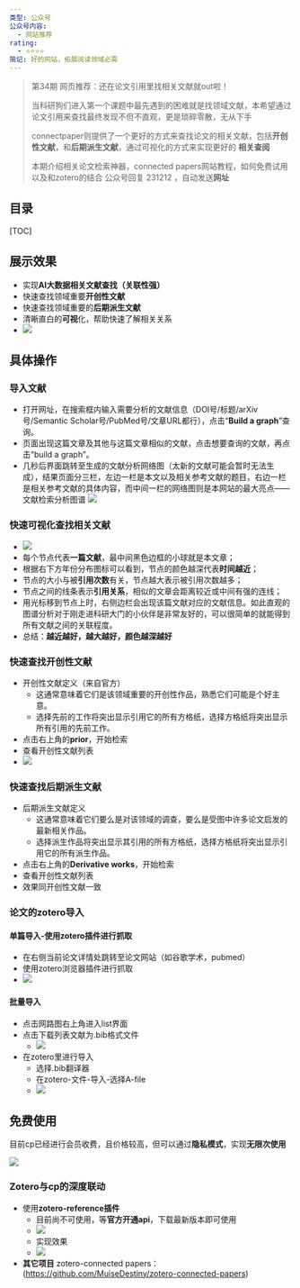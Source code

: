```yaml
---
类型: 公众号
公众号内容:
  - 网站推荐
rating:
  - ⭐⭐⭐⭐
简记: 好的网站，拓展阅读领域必需
---
```


>第34期 网页推荐：还在论文引用里找相关文献就out啦！
>
>当科研狗们进入第一个课题中最先遇到的困难就是找领域文献，本希望通过论文引用来查找最终发现不但不直观，更是琐碎零散，无从下手
>
>connectpaper则提供了一个更好的方式来查找论文的相关文献，包括**开创性文献**，和**后期派生文献**，通过可视化的方式来实现更好的 **相关查阅**
>
>本期介绍相关论文检索神器，connected papers网站教程，如何免费试用以及和zotero的结合
>公众号回复 231212 ，自动发送**网址**

## 目录

[TOC]

## 展示效果

- 实现**AI大数据相关文献查找（关联性强）**
- 快速查找领域重要**开创性文献**
- 快速查找领域重要的**后期派生文献**
- 清晰直白的**可视**化，帮助快速了解相关关系
- ![](https://pic-go-42.oss-cn-guangzhou.aliyuncs.com/img/20231212095121.png)

## 具体操作

### 导入文献

- 打开网址，在搜索框内输入需要分析的文献信息（DOI号/标题/arXiv号/Semantic Scholar号/PubMed号/文章URL都行），点击“**Build a graph**”查询。
- 页面出现这篇文章及其他与这篇文章相似的文献，点击想要查询的文献，再点击“build a graph”。
- 几秒后界面跳转至生成的文献分析网络图（太新的文献可能会暂时无法生成），结果页面分三栏，左边一栏是本文以及相关参考文献的题目，右边一栏是相关参考文献的具体内容，而中间一栏的网络图则是本网站的最大亮点——文献检索分析图谱
![](https://pic-go-42.oss-cn-guangzhou.aliyuncs.com/img/20231212131224.png)

### 快速可视化查找相关文献

- ![](https://pic-go-42.oss-cn-guangzhou.aliyuncs.com/img/20231212095121.png)
- 每个节点代表**一篇文献**，最中间黑色边框的小球就是本文章；
- 根据右下方年份分布图标可以看到，节点的颜色越深代表**时间越近**；
- 节点的大小与被**引用次数**有关，节点越大表示被引用次数越多；
- 节点之间的线条表示**引用关系**，相似的文章会距离较近或中间有强的连线；
- 用光标移到节点上时，右侧边栏会出现该篇文献对应的文献信息。如此直观的图谱分析对于刚走进科研大门的小伙伴是非常友好的，可以很简单的就能得到所有文献之间的关联程度。
- 总结：**越近越好，越大越好，颜色越深越好**

### 快速查找开创性文献

- 开创性文献定义（来自官方）
	- 这通常意味着它们是该领域重要的开创性作品，熟悉它们可能是个好主意。
	- 选择先前的工作将突出显示引用它的所有方格纸，选择方格纸将突出显示所有引用的先前工作。
- 点击右上角的**prior**，开始检索
- 查看开创性文献列表
- ![](https://pic-go-42.oss-cn-guangzhou.aliyuncs.com/img/20231212132101.png)

### 快速查找后期派生文献

- 后期派生文献定义
	- 这通常意味着它们要么是对该领域的调查，要么是受图中许多论文启发的最新相关作品。
	- 选择派生作品将突出显示其引用的所有方格纸，选择方格纸将突出显示引用它的所有派生作品。
- 点击右上角的**Derivative works**，开始检索
- 查看开创性文献列表
- 效果同开创性文献一致

### 论文的zotero导入

#### 单篇导入-使用zotero插件进行抓取

- 在右侧当前论文详情处跳转至论文网站（如谷歌学术，pubmed）
- 使用zotero浏览器插件进行抓取
- ![](https://pic-go-42.oss-cn-guangzhou.aliyuncs.com/img/GIF%202023-12-12%2013-27-15.gif)

#### 批量导入

- 点击网路图右上角进入list界面
- 点击下载列表文献为.bib格式文件
	- ![](https://pic-go-42.oss-cn-guangzhou.aliyuncs.com/img/20231212133107.png)
- 在zotero里进行导入
	- 选择.bib翻译器
	- 在zotero-文件-导入-选择A-file
	- ![](https://pic-go-42.oss-cn-guangzhou.aliyuncs.com/img/GIF%202023-12-12%2013-34-24.gif)

## 免费使用

目前cp已经进行会员收费，且价格较高，但可以通过**隐私模式**，实现**无限次使用**

![](https://pic-go-42.oss-cn-guangzhou.aliyuncs.com/img/GIF%202023-12-12%2013-39-08.gif)

### Zotero与cp的深度联动

- 使用**zotero-reference插件**
	- 目前尚不可使用，等**官方开通api**，下载最新版本即可使用
	- ![](https://pic-go-42.oss-cn-guangzhou.aliyuncs.com/img/20231212134144.png)
	- 实现效果
	- ![](https://pic-go-42.oss-cn-guangzhou.aliyuncs.com/img/20231212134307.png)
- **其它项目** zotero-connected papers：(https://github.com/MuiseDestiny/zotero-connected-papers)

